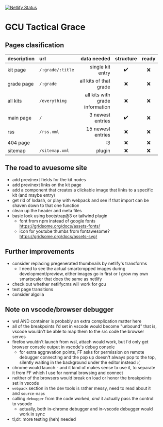 [![Netlify Status](https://api.netlify.com/api/v1/badges/39fb5576-3cb9-4a94-b61c-4e9eb0fd9108/deploy-status)](https://app.netlify.com/sites/gcu/deploys)

# GCU Tactical Grace

## Pages clasification

| description | url              |                     data needed | structure | ready |
| :---------- | :--------------- | ------------------------------: | :-------: | :---: |
| kit page    | `/:grade/:title` |                single kit entry |     ✔️     |   ❌️   |
| grade page  | `/:grade`        |          all kits of that grade |     ❌     |   ❌   |
| all kits    | `/everything`    | all kits with grade information |     ❌     |   ❌   |
| main page   | `/`              |                3 newest entries |     ✔️     |   ❌   |
| rss         | `/rss.xml`       |               15 newest entries |     ❌     |   ❌   |
| 404 page    |                  |                              :3 |     ❌     |   ❌   |
| sitemap     | `/sitemap.xml`   |                          plugin |     ❌     |   ❌   |

## The road to avuesome site
* add prev/next fields for the kit nodes
* add prev/next links on the kit page
* add a component that creates a clickable image that links to a specific kit (and maybe entry)
* get rid of lodash, or play with webpack and see if that import can be shaven down to that one function
* clean up the header and meta files
* basic look using bootstrap@3 or tailwind plugin
  * font from npm instead of google fonts https://gridsome.org/docs/assets-fonts/
  * icon for youtube thumbs from fontawesome? https://gridsome.org/docs/assets-svg/

## Further improvements
* consider replacing pregenerated thumbnails by netlify's transforms
  * I need to see the actual smartcropped images during development/preview,
    either images go in first or I grow my own smartscaler that does the same as
    netlify
* check out whether netlifycms will work for gcu
* test page transitions
* consider algolia

## Note on vscode/browser debugger
- wsl AND container is probably an extra complication matter here
- all of the breakpoints I'd set in vscode would become "unbound" that is, vscode wouldn't be able to map them to the src code the browser serves
- firefox wouldn't launch from wsl, attach would work, but I'd only get browser console output in vscode's debug console
  - for extra aggravation points, FF asks for permission on remote debugger connecting and the pop up doesn't always pop to the top, silently waiting in the background under the editor instead :(
- chrome would launch - and it kind of makes sense to use it, to separate it from FF which I use for normal browsing and connect
- neither of the browsers would break on load or honor the breakpoints set in vscode
- `webpack` section in the dev tools is rather messy, need to read about it and `source-maps`
- calling `debugger` from the code worked, *and* it actually pass the control to vscode
  - actually, both in-chrome debugger and in-vscode debugger would work in sync
- tl;dr: more testing (heh) needed
